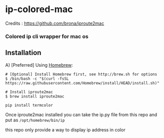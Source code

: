 # ip-colored-mac
Credits : https://github.com/brona/iproute2mac

### Colored ip cli wrapper for mac os 

## Installation


A) [Preferred] Using [Homebrew](http://brew.sh):

    # [Optional] Install Homebrew first, see http://brew.sh for options
    $ /bin/bash -c "$(curl -fsSL https://raw.githubusercontent.com/Homebrew/install/HEAD/install.sh)"

    # Install iproute2mac
    $ brew install iproute2mac

    pip install termcolor

Once iproute2mac installed you can take the ip.py file from this repo and put as `/opt/homebrew/bin/ip`

this repo only provide a way to display ip address in color 

